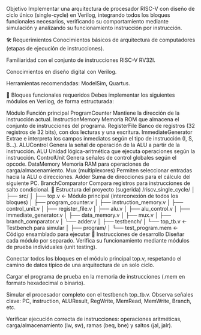 Objetivo
Implementar una arquitectura de procesador RISC-V con diseño de ciclo único (single-cycle) en Verilog, integrando todos los bloques funcionales necesarios, verificando su comportamiento mediante simulación y analizando su funcionamiento instrucción por instrucción.

🛠️ Requerimientos
Conocimientos básicos de arquitectura de computadores (etapas de ejecución de instrucciones).

Familiaridad con el conjunto de instrucciones RISC-V RV32I.

Conocimientos en diseño digital con Verilog.

Herramientas recomendadas: ModelSim, Quartus.

🧩 Bloques funcionales requeridos
Debes implementar los siguientes módulos en Verilog, de forma estructurada:

Módulo	Función principal
ProgramCounter	Mantiene la dirección de la instrucción actual.
InstructionMemory	Memoria ROM que almacena el conjunto de instrucciones del programa.
RegisterFile	Banco de registros (32 registros de 32 bits), con dos lecturas y una escritura.
ImmediateGenerator	Extrae e interpreta los campos inmediatos según el tipo de instrucción (I, S, B…).
ALUControl	Genera la señal de operación de la ALU a partir de la instrucción.
ALU	Unidad lógica-aritmética que ejecuta operaciones según la instrucción.
ControlUnit	Genera señales de control globales según el opcode.
DataMemory	Memoria RAM para operaciones de carga/almacenamiento.
Mux (multiplexores)	Permiten seleccionar entradas hacia la ALU o direcciones.
Adder	Suma de direcciones para el cálculo del siguiente PC.
BranchComparator	Compara registros para instrucciones de salto condicional.
📂 Estructura del proyecto (sugerida)
/riscv_single_cycle/ │ ├── src/ │ ├── top.v ← Módulo principal (interconexión de todos los bloques) │ ├── program_counter.v │ ├── instruction_memory.v │ ├── control_unit.v │ ├── register_file.v │ ├── alu.v │ ├── alu_control.v │ ├── immediate_generator.v │ ├── data_memory.v │ ├── mux.v │ ├── branch_comparator.v │ └── adder.v │ ├── testbench/ │ └── top_tb.v ← Testbench para simular │ ├── program/ │ └── test_program.mem ←
Código ensamblado para ejecutar
📑 Instrucciones de desarrollo
Diseñar cada módulo por separado. Verifica su funcionamiento mediante módulos de prueba individuales (unit testing).

Conectar todos los bloques en el módulo principal top.v, respetando el camino de datos típico de una arquitectura de un solo ciclo.

Cargar el programa de prueba en la memoria de instrucciones (.mem en formato hexadecimal o binario).

Simular el procesador completo con el testbench top_tb.v. Observa señales clave: PC, instruction, ALUResult, RegWrite, MemRead, MemWrite, Branch, etc.

Verificar ejecución correcta de instrucciones: operaciones aritméticas, carga/almacenamiento (lw, sw), ramas (beq, bne) y saltos (jal, jalr).
